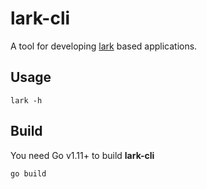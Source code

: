 # lark-cli

A tool for developing [lark](https://github.com/cuigh/lark) based applications.

## Usage

    lark -h

## Build

You need Go v1.11+ to build **lark-cli**

    go build